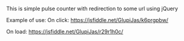 This is simple pulse counter with redirection to some url using jQuery

Example of use:
On click:
https://jsfiddle.net/GlupiJas/k6prgpbw/

On load:
https://jsfiddle.net/GlupiJas/r29r1h0c/
